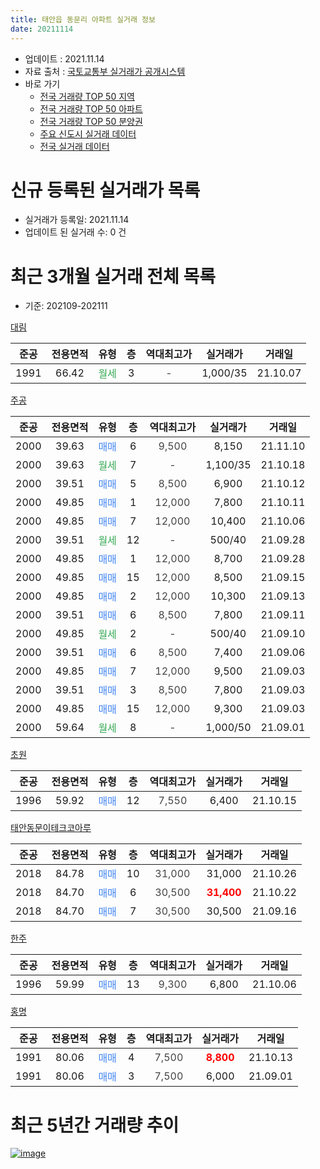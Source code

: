 ```yaml
---
title: 태안읍 동문리 아파트 실거래 정보
date: 20211114
---
```


* 업데이트 : 2021.11.14
* 자료 출처 : [국토교통부 실거래가 공개시스템](http://rt.molit.go.kr)
* 바로 가기
    * [전국 거래량 TOP 50 지역](https://apt-info.github.io/apt-trade-info/tr)
    * [전국 거래량 TOP 50 아파트](https://apt-info.github.io/apt-trade-info/ta)
    * [전국 거래량 TOP 50 분양권](https://apt-info.github.io/apt-trade-info/tb)
    * [주요 신도시 실거래 데이터](https://apt-info.github.io/apt-trade-info/newtown)
    * [전국 실거래 데이터](https://apt-info.github.io/apt-trade-info/all)



<script async src="https://pagead2.googlesyndication.com/pagead/js/adsbygoogle.js"></script>
<!-- 기본광고 -->
<ins class="adsbygoogle"
     style="display:block"
     data-ad-client="ca-pub-1142216861245946"
     data-ad-slot="4805727019"
     data-ad-format="auto"
     data-full-width-responsive="true"></ins>
<script>
     (adsbygoogle = window.adsbygoogle || []).push({});
</script>


# 신규 등록된 실거래가 목록

* 실거래가 등록일: 2021.11.14
* 업데이트 된 실거래 수: 0 건




<script async src="https://pagead2.googlesyndication.com/pagead/js/adsbygoogle.js"></script>
<!-- 기본광고 -->
<ins class="adsbygoogle"
     style="display:block"
     data-ad-client="ca-pub-1142216861245946"
     data-ad-slot="4805727019"
     data-ad-format="auto"
     data-full-width-responsive="true"></ins>
<script>
     (adsbygoogle = window.adsbygoogle || []).push({});
</script>


# 최근 3개월 실거래 전체 목록
* 기준: 202109-202111


[대림](https://search.naver.com/search.naver?query=%EB%8C%80%EB%A6%BC)

|준공|전용면적|유형|층|역대최고가|실거래가|거래일|
|:---:|:---:|:---:|:---:|:---:|:---:|:---:|
|1991|66.42|<span style="color:#34A853">월세</span>|3|<span style="color:#444444">-</span>|1,000/35|21.10.07|

[주공](https://search.naver.com/search.naver?query=%EC%A3%BC%EA%B3%B5)

|준공|전용면적|유형|층|역대최고가|실거래가|거래일|
|:---:|:---:|:---:|:---:|:---:|:---:|:---:|
|2000|39.63|<span style="color:#4285F3">매매</span>|6|<span style="color:#444444">9,500</span>|8,150|21.11.10|
|2000|39.63|<span style="color:#34A853">월세</span>|7|<span style="color:#444444">-</span>|1,100/35|21.10.18|
|2000|39.51|<span style="color:#4285F3">매매</span>|5|<span style="color:#444444">8,500</span>|6,900|21.10.12|
|2000|49.85|<span style="color:#4285F3">매매</span>|1|<span style="color:#444444">12,000</span>|7,800|21.10.11|
|2000|49.85|<span style="color:#4285F3">매매</span>|7|<span style="color:#444444">12,000</span>|10,400|21.10.06|
|2000|39.51|<span style="color:#34A853">월세</span>|12|<span style="color:#444444">-</span>|500/40|21.09.28|
|2000|49.85|<span style="color:#4285F3">매매</span>|1|<span style="color:#444444">12,000</span>|8,700|21.09.28|
|2000|49.85|<span style="color:#4285F3">매매</span>|15|<span style="color:#444444">12,000</span>|8,500|21.09.15|
|2000|49.85|<span style="color:#4285F3">매매</span>|2|<span style="color:#444444">12,000</span>|10,300|21.09.13|
|2000|39.51|<span style="color:#4285F3">매매</span>|6|<span style="color:#444444">8,500</span>|7,800|21.09.11|
|2000|49.85|<span style="color:#34A853">월세</span>|2|<span style="color:#444444">-</span>|500/40|21.09.10|
|2000|39.51|<span style="color:#4285F3">매매</span>|6|<span style="color:#444444">8,500</span>|7,400|21.09.06|
|2000|49.85|<span style="color:#4285F3">매매</span>|7|<span style="color:#444444">12,000</span>|9,500|21.09.03|
|2000|39.51|<span style="color:#4285F3">매매</span>|3|<span style="color:#444444">8,500</span>|7,800|21.09.03|
|2000|49.85|<span style="color:#4285F3">매매</span>|15|<span style="color:#444444">12,000</span>|9,300|21.09.03|
|2000|59.64|<span style="color:#34A853">월세</span>|8|<span style="color:#444444">-</span>|1,000/50|21.09.01|

[초원](https://search.naver.com/search.naver?query=%EC%B4%88%EC%9B%90)

|준공|전용면적|유형|층|역대최고가|실거래가|거래일|
|:---:|:---:|:---:|:---:|:---:|:---:|:---:|
|1996|59.92|<span style="color:#4285F3">매매</span>|12|<span style="color:#444444">7,550</span>|6,400|21.10.15|

[태안동문이테크코아루](https://search.naver.com/search.naver?query=%ED%83%9C%EC%95%88%EB%8F%99%EB%AC%B8%EC%9D%B4%ED%85%8C%ED%81%AC%EC%BD%94%EC%95%84%EB%A3%A8)

|준공|전용면적|유형|층|역대최고가|실거래가|거래일|
|:---:|:---:|:---:|:---:|:---:|:---:|:---:|
|2018|84.78|<span style="color:#4285F3">매매</span>|10|<span style="color:#444444">31,000</span>|31,000|21.10.26|
|2018|84.70|<span style="color:#4285F3">매매</span>|6|<span style="color:#444444">30,500</span>|<b><span style="color:#FF0000">31,400</span></b>|21.10.22|
|2018|84.70|<span style="color:#4285F3">매매</span>|7|<span style="color:#444444">30,500</span>|30,500|21.09.16|

[한주](https://search.naver.com/search.naver?query=%ED%95%9C%EC%A3%BC)

|준공|전용면적|유형|층|역대최고가|실거래가|거래일|
|:---:|:---:|:---:|:---:|:---:|:---:|:---:|
|1996|59.99|<span style="color:#4285F3">매매</span>|13|<span style="color:#444444">9,300</span>|6,800|21.10.06|

[홍명](https://search.naver.com/search.naver?query=%ED%99%8D%EB%AA%85)

|준공|전용면적|유형|층|역대최고가|실거래가|거래일|
|:---:|:---:|:---:|:---:|:---:|:---:|:---:|
|1991|80.06|<span style="color:#4285F3">매매</span>|4|<span style="color:#444444">7,500</span>|<b><span style="color:#FF0000">8,800</span></b>|21.10.13|
|1991|80.06|<span style="color:#4285F3">매매</span>|3|<span style="color:#444444">7,500</span>|6,000|21.09.01|



<script async src="https://pagead2.googlesyndication.com/pagead/js/adsbygoogle.js"></script>
<!-- 기본광고 -->
<ins class="adsbygoogle"
     style="display:block"
     data-ad-client="ca-pub-1142216861245946"
     data-ad-slot="4805727019"
     data-ad-format="auto"
     data-full-width-responsive="true"></ins>
<script>
     (adsbygoogle = window.adsbygoogle || []).push({});
</script>


# 최근 5년간 거래량 추이


<div style="width:100%;">
    <canvas id="deal_progress" height="200"></canvas>
</div>

<script>
new Chart(document.getElementById("deal_progress"), {
    type: 'line',
    data: {
        labels: ['16.01','16.02','16.03','16.04','16.05','16.06','16.07','16.08','16.09','16.10','16.11','16.12','17.01','17.02','17.03','17.04','17.05','17.06','17.07','17.08','17.09','17.10','17.11','17.12','18.01','18.02','18.03','18.04','18.05','18.06','18.07','18.08','18.09','18.10','18.11','18.12','19.01','19.02','19.03','19.04','19.05','19.06','19.07','19.08','19.09','19.10','19.11','19.12','20.01','20.02','20.03','20.04','20.05','20.06','20.07','20.08','20.09','20.10','20.11','20.12','21.01','21.02','21.03','21.04','21.05','21.06','21.07','21.08','21.09','21.10','21.11'],
        datasets: [{
            label: '매매/분양권',
            data: [56,27,17,15,14,11,5,11,9,12,9,7,12,10,8,7,6,6,2,9,11,10,8,15,18,26,24,14,5,7,4,9,3,10,6,7,12,6,14,9,16,10,14,9,15,7,4,6,9,16,4,5,11,12,8,5,8,16,18,10,11,15,24,16,12,5,5,18,10,8,1],
            borderColor: "rgba(66, 133, 243, 1)",
            backgroundColor: "rgba(66, 133, 243, 0.05)",
            borderWidth: 1,
            pointRadius: 0,
            fill: false,
            lineTension: 0
        },{
            label: '전/월세',
            data: [3,8,6,5,5,4,2,1,2,3,5,6,1,7,5,5,2,5,2,4,3,3,2,4,10,15,11,5,10,7,8,6,4,9,7,7,4,5,7,4,4,5,6,5,3,4,2,2,10,4,2,1,4,3,8,2,3,4,3,3,4,3,3,6,1,3,2,2,3,2,0],
            borderColor: "rgba(255, 90, 0, 1)",
            backgroundColor: "rgba(255, 90, 0, 0.05)",
            borderWidth: 1,
            pointRadius: 0,
            fill: false,
            lineTension: 0
        },{
            label: '합계',
            data: [59,35,23,20,19,15,7,12,11,15,14,13,13,17,13,12,8,11,4,13,14,13,10,19,28,41,35,19,15,14,12,15,7,19,13,14,16,11,21,13,20,15,20,14,18,11,6,8,19,20,6,6,15,15,16,7,11,20,21,13,15,18,27,22,13,8,7,20,13,10,1],
            borderColor: "rgba(0, 0, 0, 1)",
            backgroundColor: "rgba(0, 0, 0, 0.03)",
            borderWidth: 0.1,
            pointRadius: 0,
            fill: true,
            lineTension: 0
        }
        ]
    },
    options: {
        responsive: true,
        title: {
            display: false
        },
        tooltips: {
            mode: 'index',
            intersect: false
        },
        hover: {
            mode: 'nearest',
            intersect: true
        },
        scales: {
            xAxes: [{
                display: true,
                scaleLabel: {
                    display: true,
                    labelString: '년/월'
                }
            }],
            yAxes: [{
                display: true,
                ticks: {
                    suggestedMin: 0,
                },
                scaleLabel: {
                    display: true,
                    labelString: '실거래 수'
                }
            }]
        }
    }
});

</script>


[![image](https://apt-info.github.io/images/2020-01-03-apt-trade-info/1024x500.png)](https://play.google.com/store/apps/details?id=com.aptinfo.apttradeinfo)

